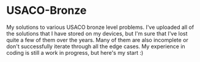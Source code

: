 # USACO-Bronze
My solutions to various USACO bronze level problems.
I've uploaded all of the solutions that I have stored on my devices, but I'm sure that I've lost quite a few of them over the years.
Many of them are also incomplete or don't successfully iterate through all the edge cases. My experience in coding is still a work in progress, but here's my start :)
